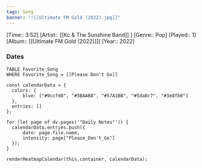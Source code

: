 ```yaml
---
tags: Song  
banner: "![[Ultimate FM Gold (2022).jpg]]"
---
```

[Time:: 3:52]
[Artist:: [[Kc & The Sunshine Band]] ]
[Genre:: Pop]
[Played:: 1]
[Album:: [[Ultimate FM Gold (2022)]]]
[Year:: 2022]
### Dates
````dataview
TABLE Favorite_Song
WHERE Favorite_Song = [[Please Don't Go]]
````
  ```dataviewjs
const calendarData = { 
	colors: { 
		blue: ["#9ccfd8", "#5BAAB8", "#57A1BB", "#5da8c7", "#3e8fb0"] 
	}, 
	entries: [] 
}; 

for (let page of dv.pages('"Daily Notes"')) { 
	calendarData.entries.push({ 
		date: page.file.name, 
		intensity: page["Please_Don't_Go"]
	}); 
} 

renderHeatmapCalendar(this.container, calendarData);
```
